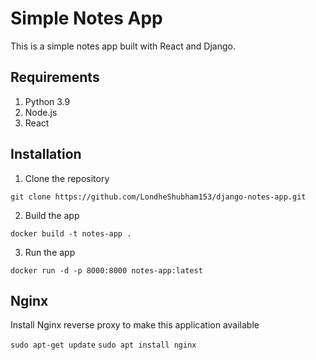 # Simple Notes App
This is a simple notes app built with React and Django.
   
## Requirements   
1. Python 3.9           
2. Node.js                  
3. React          
             
## Installation            
1. Clone the repository        
```
git clone https://github.com/LondheShubham153/django-notes-app.git      
```
    
2. Build the app
```
docker build -t notes-app .
```

3. Run the app
```
docker run -d -p 8000:8000 notes-app:latest
```

## Nginx

Install Nginx reverse proxy to make this application available

`sudo apt-get update`
`sudo apt install nginx`
